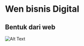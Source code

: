 # Wen bisnis Digital

## Bentuk dari web

![Alt Text](../bisnis-Digital/assets/img/Gambar%20WhatsApp%202023-12-17%20pukul%2017.02.39_7e4b67e7.jpg)
